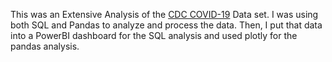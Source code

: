 This was an Extensive Analysis of the [CDC COVID-19](https://ourworldindata.org/covid-deaths) Data set. I was using both SQL and Pandas to analyze and process the data. Then, I put that data into a PowerBI dashboard for the SQL analysis and used plotly for the pandas analysis.  
